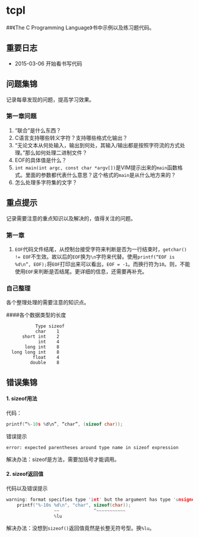 # tcpl
##《The C Programming Language》书中示例以及练习题代码。

## 重要日志

* 2015-03-06 开始看书写代码

## 问题集锦

记录每章发现的问题，提高学习效果。

### 第一章问题

1. “联合”是什么东西？
2. C语言支持哪些转义字符？支持哪些格式化输出？
3. “无论文本从何处输入，输出到何处，其输入/输出都是按照字符流的方式处理。”那么如何处理二进制文件？
4. EOF的具体值是什么？
5. `int main(int argc, const char *argv[])`是VIM提示出来的`main`函数格式。里面的参数都代表什么意思？这个格式的`main`是从什么地方来的？
6. 怎么处理多字符集的文字？



## 重点提示

记录需要注意的重点知识以及解决的，值得关注的问题。

### 第一章

1. `EOF`代码文件结尾，从控制台接受字符来判断是否为一行结束时，`getchar() != EOF`不生效。故以后的`EOF`换为`\n`字符来代替。使用`printf(“EOF is %d\n”, EOF);`将`EOF`打印出来可以看出，`EOF = -1`。而换行符为`10`。则，不能使用`EOF`来判断是否结尾。更详细的信息，还需要再补充。

### 自己整理

各个整理处理的需要注意的知识点。

####各个数据类型的长度

```
           Type sizeof
           char    1
      short int    2
            int    4
       long int    8
  long long int    8
          float    4
         double    8
```

## 错误集锦

#### 1. sizeof用法

代码：

```c
printf(“%-10s %d\n”, “char”, (sizeof char));
```

错误提示
```
error: expected parentheses around type name in sizeof expression
```

解决办法：sizeof是方法，需要加括号才能调用。


#### 2. sizeof返回值

代码以及错误提示
```c
warning: format specifies type 'int' but the argument has type 'unsigned long' [-Wformat]
    printf("%-10s %d\n", "char", sizeof(char));
                  ~~             ^~~~~~~~~~~~
                  %lu
```

解决办法：没想到`sizeof()`返回值竟然是长整无符号型。换`%lu`。
